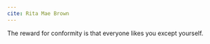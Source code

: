 ```yaml
---
cite: Rita Mae Brown
---
```


The reward for conformity is that everyone likes you except yourself.
